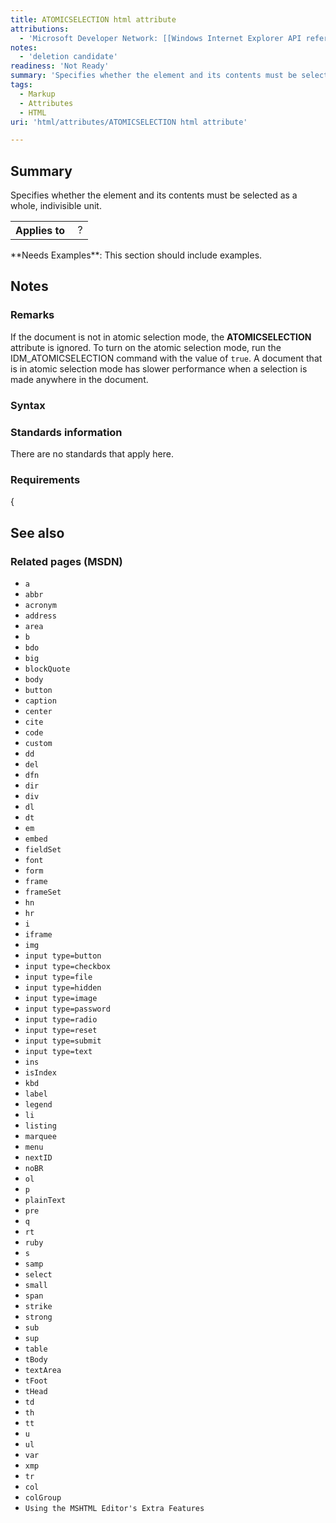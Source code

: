 ```yaml
---
title: ATOMICSELECTION html attribute
attributions:
  - 'Microsoft Developer Network: [[Windows Internet Explorer API reference](http://msdn.microsoft.com/en-us/library/ie/hh828809%28v=vs.85%29.aspx) Article]'
notes:
  - 'deletion candidate'
readiness: 'Not Ready'
summary: 'Specifies whether the element and its contents must be selected as a whole, indivisible unit.'
tags:
  - Markup
  - Attributes
  - HTML
uri: 'html/attributes/ATOMICSELECTION html attribute'

---
```

## <span>Summary</span>

Specifies whether the element and its contents must be selected as a whole, indivisible unit.

<table class="wikitable">
<tr>
<th>
Applies to

</th>
<td>
 ?

</td>
</tr>
</table>
**Needs Examples**: This section should include examples.

## <span>Notes</span>

### <span>Remarks</span>

If the document is not in atomic selection mode, the **ATOMICSELECTION** attribute is ignored. To turn on the atomic selection mode, run the IDM\_ATOMICSELECTION command with the value of `true`. A document that is in atomic selection mode has slower performance when a selection is made anywhere in the document.

### <span>Syntax</span>

### <span>Standards information</span>

There are no standards that apply here.

### <span>Requirements</span>

{

## <span>See also</span>

### <span>Related pages (MSDN)</span>

-   `a`
-   `abbr`
-   `acronym`
-   `address`
-   `area`
-   `b`
-   `bdo`
-   `big`
-   `blockQuote`
-   `body`
-   `button`
-   `caption`
-   `center`
-   `cite`
-   `code`
-   `custom`
-   `dd`
-   `del`
-   `dfn`
-   `dir`
-   `div`
-   `dl`
-   `dt`
-   `em`
-   `embed`
-   `fieldSet`
-   `font`
-   `form`
-   `frame`
-   `frameSet`
-   `hn`
-   `hr`
-   `i`
-   `iframe`
-   `img`
-   `input type=button`
-   `input type=checkbox`
-   `input type=file`
-   `input type=hidden`
-   `input type=image`
-   `input type=password`
-   `input type=radio`
-   `input type=reset`
-   `input type=submit`
-   `input type=text`
-   `ins`
-   `isIndex`
-   `kbd`
-   `label`
-   `legend`
-   `li`
-   `listing`
-   `marquee`
-   `menu`
-   `nextID`
-   `noBR`
-   `ol`
-   `p`
-   `plainText`
-   `pre`
-   `q`
-   `rt`
-   `ruby`
-   `s`
-   `samp`
-   `select`
-   `small`
-   `span`
-   `strike`
-   `strong`
-   `sub`
-   `sup`
-   `table`
-   `tBody`
-   `textArea`
-   `tFoot`
-   `tHead`
-   `td`
-   `th`
-   `tt`
-   `u`
-   `ul`
-   `var`
-   `xmp`
-   `tr`
-   `col`
-   `colGroup`
-   `Using the MSHTML Editor's Extra Features`

